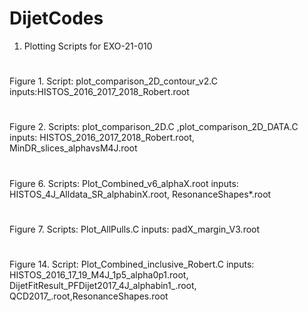# DijetCodes
1) Plotting Scripts for EXO-21-010 
#
Figure 1.
Script: plot_comparison_2D_contour_v2.C 
inputs:HISTOS_2016_2017_2018_Robert.root
#
Figure 2.
Scripts: plot_comparison_2D.C ,plot_comparison_2D_DATA.C
inputs: HISTOS_2016_2017_2018_Robert.root, MinDR_slices_alphavsM4J.root  
#
Figure 6.
Scripts: Plot_Combined_v6_alphaX.root
inputs: HISTOS_4J_Alldata_SR_alphabinX.root, ResonanceShapes*.root
#
Figure 7.
Scripts: Plot_AllPulls.C
inputs: padX_margin_V3.root
#
Figure 14.
Script: Plot_Combined_inclusive_Robert.C
inputs: HISTOS_2016_17_19_M4J_1p5_alpha0p1.root, DijetFitResult_PFDijet2017_4J_alphabin1_.root, QCD2017_.root,ResonanceShapes.root
